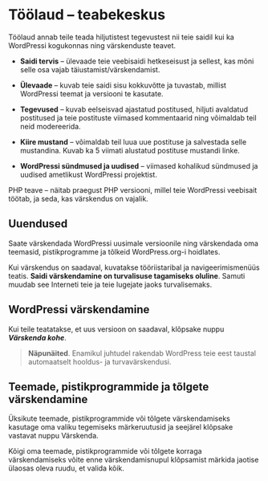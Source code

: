 # Töölaud – teabekeskus

Töölaud annab teile teada hiljutistest tegevustest nii teie saidil kui ka WordPressi kogukonnas ning värskenduste teavet.

- **Saidi tervis** – ülevaade teie veebisaidi hetkeseisust ja sellest, kas mõni selle osa vajab täiustamist/värskendamist.

- **Ülevaade** – kuvab teie saidi sisu kokkuvõtte ja tuvastab, millist WordPressi teemat ja versiooni te kasutate.

- **Tegevused** – kuvab eelseisvad ajastatud postitused, hiljuti avaldatud postitused ja teie postituste viimased kommentaarid ning võimaldab teil neid modereerida.

- **Kiire mustand** – võimaldab teil luua uue postituse ja salvestada selle mustandina. Kuvab ka 5 viimati alustatud postituse mustandi linke.

- **WordPressi sündmused ja uudised** – viimased kohalikud sündmused ja uudised ametlikust WordPressi projektist.

PHP teave – näitab praegust PHP versiooni, millel teie WordPressi veebisait töötab, ja seda, kas värskendus on vajalik.

## Uuendused

Saate värskendada WordPressi uusimale versioonile ning värskendada oma teemasid, pistikprogramme ja tõlkeid WordPress.org-i hoidlates.

Kui värskendus on saadaval, kuvatakse tööriistaribal ja navigeerimismenüüs teatis. **Saidi värskendamine on turvalisuse tagamiseks oluline**. Samuti muudab see Interneti teie ja teie lugejate jaoks turvalisemaks.

## WordPressi värskendamine

Kui teile teatatakse, et uus versioon on saadaval, klõpsake nuppu ***Värskenda kohe***.

> **Näpunäited**. Enamikul juhtudel rakendab WordPress teie eest taustal automaatselt hooldus- ja turvavärskendusi.

## Teemade, pistikprogrammide ja tõlgete värskendamine

Üksikute teemade, pistikprogrammide või tõlgete värskendamiseks kasutage oma valiku tegemiseks märkeruutusid ja seejärel klõpsake vastavat nuppu Värskenda.

Kõigi oma teemade, pistikprogrammide või tõlgete korraga värskendamiseks võite enne värskendamisnupul klõpsamist märkida jaotise ülaosas oleva ruudu, et valida kõik.